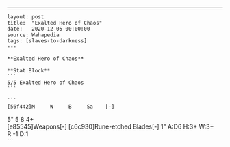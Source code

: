 ---
    layout: post
    title:  "Exalted Hero of Chaos"
    date:   2020-12-05 00:00:00
    source: Wahapedia
    tags: [slaves-to-darkness]
    ---
    
    **Exalted Hero of Chaos**
    
    **Stat Block**
    ```
    5/5 Exalted Hero of Chaos
    ```
    
    ```
    [56f442]M     W     B     Sa    [-]
5"    5     8     4+    
[e85545]Weapons[-]
[c6c930]Rune-etched Blades[-]
1"     A:D6   H:3+   W:3+   R:-1   D:1   
    ```
    
    
    